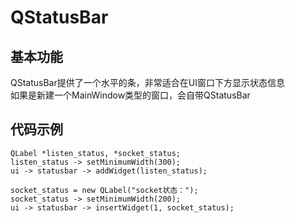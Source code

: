 # QStatusBar

## 基本功能
QStatusBar提供了一个水平的条，非常适合在UI窗口下方显示状态信息  
如果是新建一个MainWindow类型的窗口，会自带QStatusBar  


## 代码示例
```
QLabel *listen_status, *socket_status;
listen_status -> setMinimumWidth(300);
ui -> statusbar -> addWidget(listen_status);

socket_status = new QLabel("socket状态：");
socket_status -> setMinimumWidth(200);
ui -> statusbar -> insertWidget(1, socket_status);
```